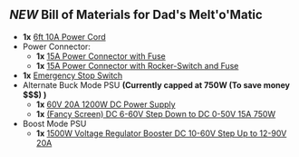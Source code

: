 ## *NEW* Bill of Materials for Dad's Melt'o'Matic
 - **1x** [6ft 10A Power Cord](https://www.amazon.com/dp/B072BYGKZZ)
 - Power Connector:
   - **1x** [15A Power Connector with Fuse](https://www.amazon.com/dp/B081ZFHRGW)
   - **1x** [15A Power Connector with Rocker-Switch and Fuse](https://www.amazon.com/dp/B08CDSXWXF)
 - **1x** [Emergency Stop Switch](https://www.amazon.com/dp/B086HRQ2L4)
 - Alternate Buck Mode PSU **(Currently capped at 750W (To save money $$$) )**
   - **1x** [60V 20A 1200W DC Power Supply](https://www.amazon.com/dp/B07HNZW3YW)
   - **1x** [(Fancy Screen) DC 6-60V Step Down to DC 0-50V 15A 750W](https://www.amazon.com/dp/B0744BT79M)
 - Boost Mode PSU
   - **1x** [1500W Voltage Regulator Booster DC 10-60V Step Up to 12-90V 20A](https://www.amazon.com/dp/B076TTBKFG)
